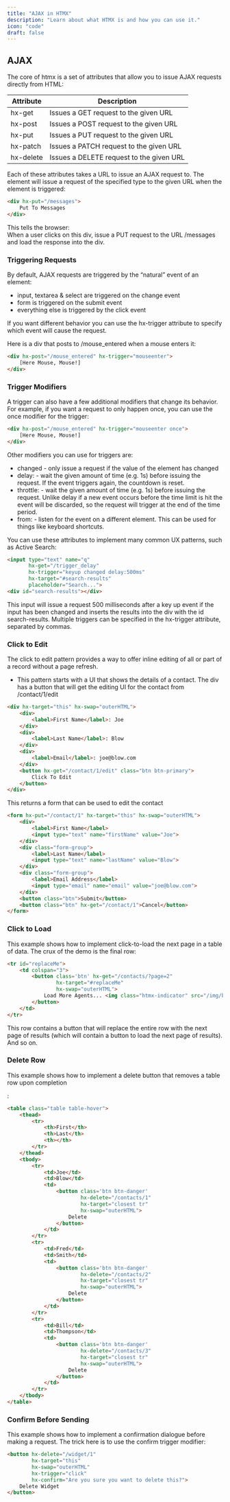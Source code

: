 ```yaml
---
title: "AJAX in HTMX"
description: "Learn about what HTMX is and how you can use it."
icon: "code"
draft: false
---
```


## AJAX

The core of htmx is a set of attributes that allow you to issue AJAX requests directly from HTML:

| Attribute | Description                            |
|-----------|----------------------------------------|
| hx-get    | Issues a GET request to the given URL  |
| hx-post   | Issues a POST request to the given URL |
| hx-put    | Issues a PUT request to the given URL  |
| hx-patch  | Issues a PATCH request to the given URL|
| hx-delete | Issues a DELETE request to the given URL|

Each of these attributes takes a URL to issue an AJAX request to. The element will issue a request of the specified type to the given URL when the element is triggered:

```html
<div hx-put="/messages">
    Put To Messages
</div>
```

This tells the browser:  
When a user clicks on this div, issue a PUT request to the URL /messages and load the response into the div.

### Triggering Requests

By default, AJAX requests are triggered by the “natural” event of an element:

- input, textarea & select are triggered on the change event
- form is triggered on the submit event
- everything else is triggered by the click event

If you want different behavior you can use the hx-trigger attribute to specify which event will cause the request.

Here is a div that posts to /mouse_entered when a mouse enters it:

```html
<div hx-post="/mouse_entered" hx-trigger="mouseenter">
    [Here Mouse, Mouse!]
</div>
```

### Trigger Modifiers

A trigger can also have a few additional modifiers that change its behavior. For example, if you want a request to only happen once, you can use the once modifier for the trigger:

```html
<div hx-post="/mouse_entered" hx-trigger="mouseenter once">
    [Here Mouse, Mouse!]
</div>
```

Other modifiers you can use for triggers are:

- changed - only issue a request if the value of the element has changed
- delay:<time interval> - wait the given amount of time (e.g. 1s) before issuing the request. If the event triggers again, the countdown is reset.
- throttle:<time interval> - wait the given amount of time (e.g. 1s) before issuing the request. Unlike delay if a new event occurs before the time limit is hit the event will be discarded, so the request will trigger at the end of the time period.
- from:<CSS Selector> - listen for the event on a different element. This can be used for things like keyboard shortcuts.

You can use these attributes to implement many common UX patterns, such as Active Search:

```html
<input type="text" name="q"
       hx-get="/trigger_delay"
       hx-trigger="keyup changed delay:500ms"
       hx-target="#search-results"
       placeholder="Search...">
<div id="search-results"></div>
```

This input will issue a request 500 milliseconds after a key up event if the input has been changed and inserts the results into the div with the id search-results. Multiple triggers can be specified in the hx-trigger attribute, separated by commas.

### Click to Edit

The click to edit pattern provides a way to offer inline editing of all or part of a record without a page refresh.

- This pattern starts with a UI that shows the details of a contact. The div has a button that will get the editing UI for the contact from /contact/1/edit

```html
<div hx-target="this" hx-swap="outerHTML">
    <div>
        <label>First Name</label>: Joe
    </div>
    <div>
        <label>Last Name</label>: Blow
    </div>
    <div>
        <label>Email</label>: joe@blow.com
    </div>
    <button hx-get="/contact/1/edit" class="btn btn-primary">
        Click To Edit
    </button>
</div>
```

This returns a form that can be used to edit the contact

```html
<form hx-put="/contact/1" hx-target="this" hx-swap="outerHTML">
    <div>
        <label>First Name</label>
        <input type="text" name="firstName" value="Joe">
    </div>
    <div class="form-group">
        <label>Last Name</label>
        <input type="text" name="lastName" value="Blow">
    </div>
    <div class="form-group">
        <label>Email Address</label>
        <input type="email" name="email" value="joe@blow.com">
    </div>
    <button class="btn">Submit</button>
    <button class="btn" hx-get="/contact/1">Cancel</button>
</form>
```

### Click to Load

This example shows how to implement click-to-load the next page in a table of data. The crux of the demo is the final row:

```html
<tr id="replaceMe">
    <td colspan="3">
        <button class='btn' hx-get="/contacts/?page=2"
                hx-target="#replaceMe"
                hx-swap="outerHTML">
            Load More Agents... <img class="htmx-indicator" src="/img/bars.svg">
        </button>
    </td>
</tr>
```

This row contains a button that will replace the entire row with the next page of results (which will contain a button to load the next page of results). And so on.

### Delete Row

This example shows how to implement a delete button that removes a table row upon completion

:

```html
<table class="table table-hover">
    <thead>
        <tr>
            <th>First</th>
            <th>Last</th>
            <th></th>
        </tr>
    </thead>
    <tbody>
        <tr>
            <td>Joe</td>
            <td>Blow</td>
            <td>
                <button class='btn btn-danger'
                        hx-delete="/contacts/1"
                        hx-target="closest tr"
                        hx-swap="outerHTML">
                    Delete
                </button>
            </td>
        </tr>
        <tr>
            <td>Fred</td>
            <td>Smith</td>
            <td>
                <button class='btn btn-danger'
                        hx-delete="/contacts/2"
                        hx-target="closest tr"
                        hx-swap="outerHTML">
                    Delete
                </button>
            </td>
        </tr>
        <tr>
            <td>Bill</td>
            <td>Thompson</td>
            <td>
                <button class='btn btn-danger'
                        hx-delete="/contacts/3"
                        hx-target="closest tr"
                        hx-swap="outerHTML">
                    Delete
                </button>
            </td>
        </tr>
    </tbody>
</table>
```

### Confirm Before Sending

This example shows how to implement a confirmation dialogue before making a request. The trick here is to use the confirm trigger modifier:

```html
<button hx-delete="/widget/1"
        hx-target="this"
        hx-swap="outerHTML"
        hx-trigger="click"
        hx-confirm="Are you sure you want to delete this?">
    Delete Widget
</button>
```

